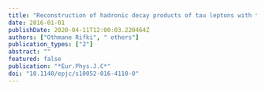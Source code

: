 ```yaml
---
title: "Reconstruction of hadronic decay products of tau leptons with the ATLAS experiment"
date: 2016-01-01
publishDate: 2020-04-11T12:00:03.220464Z
authors: ["Othmane Rifki", " others"]
publication_types: ["2"]
abstract: ""
featured: false
publication: "*Eur.Phys.J.C*"
doi: "10.1140/epjc/s10052-016-4110-0"
---
```


